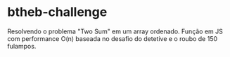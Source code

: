 # btheb-challenge
Resolvendo o problema "Two Sum" em um array ordenado. Função em JS com performance O(n) baseada no desafio do detetive e o roubo de 150 fulampos.
